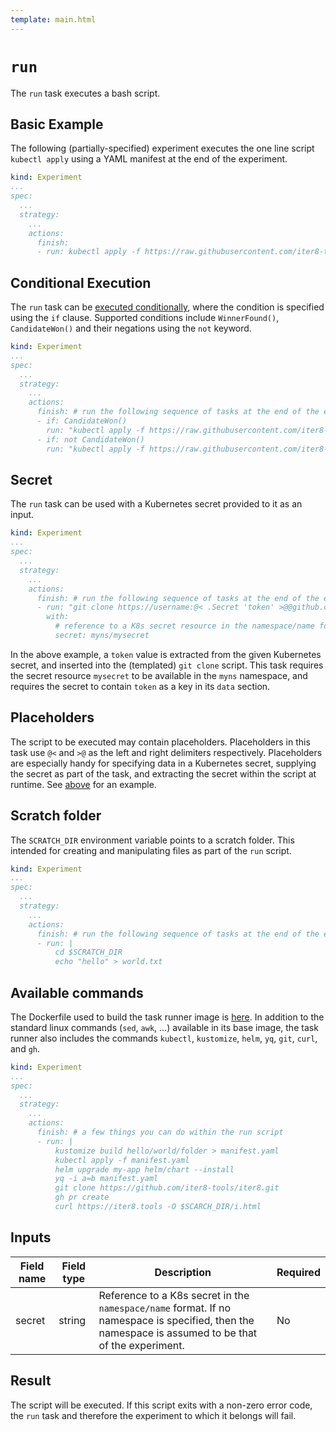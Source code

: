```yaml
---
template: main.html
---
```


# `run`
The `run` task executes a bash script.

## Basic Example

The following (partially-specified) experiment executes the one line script `kubectl apply` using a YAML manifest at the end of the experiment.

```yaml
kind: Experiment
...
spec:
  ...
  strategy:
    ...
    actions:
      finish:
      - run: kubectl apply -f https://raw.githubusercontent.com/iter8-tools/iter8/master/samples/mysample/manifest.yaml
```

## Conditional Execution

The `run` task can be [executed conditionally](../experiment.md#taskspec), where the condition is specified using the `if` clause. Supported conditions include `WinnerFound()`, `CandidateWon()` and their negations using the `not` keyword.

```yaml
kind: Experiment
...
spec:
  ...
  strategy:
    ...
    actions:
      finish: # run the following sequence of tasks at the end of the experiment
      - if: CandidateWon()
        run: "kubectl apply -f https://raw.githubusercontent.com/iter8-tools/iter8/master/samples/knative/quickstart/candidate.yaml"
      - if: not CandidateWon()
        run: "kubectl apply -f https://raw.githubusercontent.com/iter8-tools/iter8/master/samples/knative/quickstart/baseline.yaml"
```

## Secret

The `run` task can be used with a Kubernetes secret provided to it as an input.

```yaml
kind: Experiment
...
spec:
  ...
  strategy:
    ...
    actions:
      finish: # run the following sequence of tasks at the end of the experiment
      - run: "git clone https://username:@< .Secret 'token' >@@github.com/username/repo.git"
        with:
          # reference to a K8s secret resource in the namespace/name format. If no namespace is specified, the namespace of the secret is assumed to be that of the experiment.
          secret: myns/mysecret
```

In the above example, a `token` value is extracted from the given Kubernetes secret, and inserted into the (templated) `git clone` script. This task requires the secret resource `mysecret` to be available in the `myns` namespace, and requires the secret to contain `token` as a key in its `data` section.

## Placeholders

The script to be executed may contain placeholders. Placeholders in this task use `@<` and `>@` as the left and right delimiters respectively. Placeholders are especially handy for specifying data in a Kubernetes secret, supplying the secret as part of the task, and extracting the secret within the script at runtime. See [above](#secret) for an example.



## Scratch folder

The `SCRATCH_DIR` environment variable points to a scratch folder. This intended for creating and manipulating files as part of the `run` script.

```yaml
kind: Experiment
...
spec:
  ...
  strategy:
    ...
    actions:
      finish: # run the following sequence of tasks at the end of the experiment
      - run: |
          cd $SCRATCH_DIR
          echo "hello" > world.txt
```

## Available commands

The Dockerfile used to build the task runner image is [here](https://github.com/iter8-tools/handler/blob/main/Dockerfile). In addition to the standard linux commands (`sed`, `awk`, ...) available in its base image, the task runner also includes the commands `kubectl`, `kustomize`, `helm`, `yq`, `git`, `curl`, and `gh`.

```yaml
kind: Experiment
...
spec:
  ...
  strategy:
    ...
    actions:
      finish: # a few things you can do within the run script
      - run: |
          kustomize build hello/world/folder > manifest.yaml
          kubectl apply -f manifest.yaml
          helm upgrade my-app helm/chart --install
          yq -i a=b manifest.yaml
          git clone https://github.com/iter8-tools/iter8.git
          gh pr create
          curl https://iter8.tools -O $SCARCH_DIR/i.html
```


## Inputs

| Field name | Field type | Description | Required |
| ----- | ---- | ----------- | -------- |
| secret | string | Reference to a K8s secret in the `namespace/name` format. If no namespace is specified, then the namespace is assumed to be that of the experiment.  | No |

## Result

The script will be executed. If this script exits with a non-zero error code, the `run` task and therefore the experiment to which it belongs will fail.
